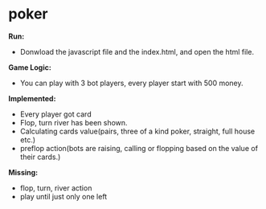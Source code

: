# poker

**Run:**
  - Donwload the javascript file and the index.html, and open the html file.
  
**Game Logic:**
  - You can play with 3 bot players, every player start with 500 money. 
  
**Implemented:**
  - Every player got card
  - Flop, turn river has been shown.
  - Calculating cards value(pairs, three of a kind poker, straight, full house etc.)
  - preflop action(bots are raising, calling or flopping based on the value of their cards.)
  
**Missing:**
  - flop, turn, river action
  - play until just only one left
